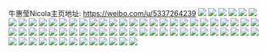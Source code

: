 牛惠莹Nicola主页地址: https://weibo.com/u/5337264239 
![](https://wx4.sinaimg.cn/mw2000/005PcCf5ly1h9f61psblij31410u0k0d.jpg) 
![](https://wx4.sinaimg.cn/mw2000/005PcCf5ly1h9f61p2yqpj31400u0tjt.jpg) 
![](https://wx4.sinaimg.cn/mw2000/005PcCf5ly1h9f61m15baj30u0140dnj.jpg) 
![](https://wx4.sinaimg.cn/mw2000/005PcCf5ly1h9f61mjronj30u0140dox.jpg) 
![](https://wx4.sinaimg.cn/mw2000/005PcCf5ly1h9f61npmi3j30u01szn9g.jpg) 
![](https://wx4.sinaimg.cn/mw2000/005PcCf5ly1h9cxxof5qsj30u00u0n5n.jpg) 
![](https://wx4.sinaimg.cn/mw2000/005PcCf5ly1h9cxetgfs1j30u0141dsz.jpg) 
![](https://wx4.sinaimg.cn/mw2000/005PcCf5ly1h9cxetptvtj312y0u0amp.jpg) 
![](https://wx4.sinaimg.cn/mw2000/005PcCf5ly1h9cxq03o4fj30u01407g4.jpg) 
![](https://wx4.sinaimg.cn/mw2000/005PcCf5ly1h9cxeu4ai8j30u0157tlr.jpg) 
![](https://wx4.sinaimg.cn/mw2000/005PcCf5ly1h6zjxdzp2zj32c0340kao.jpg) 
![](https://wx4.sinaimg.cn/mw2000/005PcCf5ly1h6zjxc0tldj32c03401kz.jpg) 
![](https://wx4.sinaimg.cn/mw2000/005PcCf5ly1h6zjxb3dtjj32c0340e83.jpg) 
![](https://wx4.sinaimg.cn/mw2000/005PcCf5ly1h6zjxd4u3kj32c0340kjn.jpg) 
![](https://wx4.sinaimg.cn/mw2000/005PcCf5ly1h6mcigkt7gj30u01400yp.jpg) 
![](https://wx4.sinaimg.cn/mw2000/005PcCf5ly1h6mciitx2wj33402c04n4.jpg) 
![](https://wx4.sinaimg.cn/mw2000/005PcCf5ly1h6mcig03maj30xc230grx.jpg) 
![](https://wx4.sinaimg.cn/mw2000/005PcCf5ly1h6mcil67j5j31hk1zf7wh.jpg) 
![](https://wx4.sinaimg.cn/mw2000/005PcCf5ly1h6mcikdfjqj30xc47kqm4.jpg) 
![](https://wx4.sinaimg.cn/mw2000/005PcCf5ly1h6mciewtq9j30zo254tfz.jpg) 
![](https://wx4.sinaimg.cn/mw2000/005PcCf5ly1h6mcexjllsj30u01407cj.jpg) 
![](https://wx4.sinaimg.cn/mw2000/005PcCf5ly1h6mcex5oeuj31400u0dgw.jpg) 
![](https://wx4.sinaimg.cn/mw2000/005PcCf5ly1h6bryibvk7j30u0140767.jpg) 
![](https://wx4.sinaimg.cn/mw2000/005PcCf5ly1h6bryj3wy7j30u01400uo.jpg) 
![](https://wx4.sinaimg.cn/mw2000/005PcCf5ly1h6bryiprvnj30u0140q8o.jpg) 
![](https://wx4.sinaimg.cn/mw2000/005PcCf5ly1h6bryivvprj30u0140mxu.jpg) 
![](https://wx4.sinaimg.cn/mw2000/005PcCf5ly1h6340cmbeaj30u0140ahz.jpg) 
![](https://wx4.sinaimg.cn/mw2000/005PcCf5ly1h6340f522ij30u0140dog.jpg) 
![](https://wx4.sinaimg.cn/mw2000/005PcCf5ly1h6340czybnj30u0140aid.jpg) 
![](https://wx4.sinaimg.cn/mw2000/005PcCf5ly1h6340dqq3jj30u01407di.jpg) 
![](https://wx4.sinaimg.cn/mw2000/005PcCf5ly1h6340c290xj30u0140aie.jpg) 
![](https://wx4.sinaimg.cn/mw2000/005PcCf5ly1h6340eroq0j30u01407cr.jpg) 
![](https://wx4.sinaimg.cn/mw2000/005PcCf5ly1h6340efxxuj30u0140gvl.jpg) 
![](https://wx4.sinaimg.cn/mw2000/005PcCf5ly1h6340fgsccj30u014049j.jpg) 
![](https://wx4.sinaimg.cn/mw2000/005PcCf5ly1h63468uh5yj30u0140qcl.jpg) 
![](https://wx4.sinaimg.cn/mw2000/005PcCf5ly1h6340e1xp1j30u0140wmb.jpg) 
![](https://wx4.sinaimg.cn/mw2000/005PcCf5ly1h5ln6lv6x3j30u014010x.jpg) 
![](https://wx4.sinaimg.cn/mw2000/005PcCf5ly1h5ln6me1fyj30u00u0te0.jpg) 
![](https://wx4.sinaimg.cn/mw2000/005PcCf5ly1h5ln89kswzj30u0140doe.jpg) 
![](https://wx4.sinaimg.cn/mw2000/005PcCf5ly1h5ln8a1knwj30u014043x.jpg) 
![](https://wx4.sinaimg.cn/mw2000/005PcCf5ly1h5febrsu8lj30tw13uqfz.jpg) 
![](https://wx4.sinaimg.cn/mw2000/005PcCf5ly1h5feaw8yc3j32c0340u0y.jpg) 
![](https://wx4.sinaimg.cn/mw2000/005PcCf5ly1h5feawu7wej32c03404qp.jpg) 
![](https://wx4.sinaimg.cn/mw2000/005PcCf5ly1h5feazf9gwj32c0340u0y.jpg) 
![](https://wx4.sinaimg.cn/mw2000/005PcCf5ly1h4vzk9g0w7j32c0340qv6.jpg) 
![](https://wx4.sinaimg.cn/mw2000/005PcCf5ly1h4vzkae2n0j31ne276e81.jpg) 
![](https://wx4.sinaimg.cn/mw2000/005PcCf5ly1h4vzkbvreej32c0340qv6.jpg) 
![](https://wx4.sinaimg.cn/mw2000/005PcCf5ly1h4tx7p1t4oj30u00u0n4p.jpg) 
![](https://wx4.sinaimg.cn/mw2000/005PcCf5ly1h4tx7u2momj30u0140ait.jpg) 
![](https://wx4.sinaimg.cn/mw2000/005PcCf5ly1h4tx7q2e4lj30u0140dpf.jpg) 
![](https://wx4.sinaimg.cn/mw2000/005PcCf5ly1h4tx7rg5hkj30u00ut7dd.jpg) 
![](https://wx4.sinaimg.cn/mw2000/005PcCf5ly1h4tx8wti8mj30u014otoa.jpg) 
![](https://wx4.sinaimg.cn/mw2000/005PcCf5ly1h4txk02vg1j30mi0u0dis.jpg) 
![](https://wx4.sinaimg.cn/mw2000/005PcCf5ly1h4kl8bsikpj30u01404h2.jpg) 
![](https://wx4.sinaimg.cn/mw2000/005PcCf5ly1h4kl8cd9hpj30u014uh46.jpg) 
![](https://wx4.sinaimg.cn/mw2000/005PcCf5ly1h4kl8b6rycj30ru15qwqr.jpg) 
![](https://wx4.sinaimg.cn/mw2000/005PcCf5ly1h4k6rclt5qj325x2vwkjm.jpg) 
![](https://wx4.sinaimg.cn/mw2000/005PcCf5ly1h4k6re69i2j327f2xwb2c.jpg) 
![](https://wx4.sinaimg.cn/mw2000/005PcCf5ly1h4k6rbgdwtj32c035q7wj.jpg) 
![](https://wx4.sinaimg.cn/mw2000/005PcCf5ly1h4k6ra0ec1j32c03401l0.jpg) 
![](https://wx4.sinaimg.cn/mw2000/005PcCf5ly1h4k6rfl2zbj32c034yqv7.jpg) 
![](https://wx4.sinaimg.cn/mw2000/005PcCf5ly1h4k6l9rgzwj322o33yhdu.jpg) 
![](https://wx4.sinaimg.cn/mw2000/005PcCf5ly1h4k6l8kjpwj31ut2s5e82.jpg) 
![](https://wx4.sinaimg.cn/mw2000/005PcCf5ly1h4k6lavz27j32c0340npe.jpg) 
![](https://wx4.sinaimg.cn/mw2000/005PcCf5ly1h4k6l766i3j32c03401l0.jpg) 
![](https://wx4.sinaimg.cn/mw2000/005PcCf5ly1h4jqlx4uwuj32c0340kjm.jpg) 
![](https://wx4.sinaimg.cn/mw2000/005PcCf5ly1h4jqlohoauj325g2v9hdt.jpg) 
![](https://wx4.sinaimg.cn/mw2000/005PcCf5ly1h4jqm0dw7gj324y24y1kx.jpg) 
![](https://wx4.sinaimg.cn/mw2000/005PcCf5ly1h4j3sj01x7j32202qoe81.jpg) 
